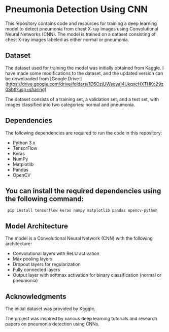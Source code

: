 # Pneumonia Detection Using CNN
This repository contains code and resources for training a deep learning model to detect pneumonia from chest X-ray images using Convolutional Neural Networks (CNN). The model is trained on a dataset consisting of chest X-ray images labeled as either normal or pneumonia.

## Dataset
The dataset used for training the model was initially obtained from Kaggle. I have made some modifications to the dataset, and the updated version can be downloaded from [Google Drive.]
(https://drive.google.com/drive/folders/1D5CzjUWsqyaI4UkqxcHXTHKo29z0Sbtl?usp=sharing)

The dataset consists of a training set, a validation set, and a test set, with images classified into two categories: normal and pneumonia.

## Dependencies
The following dependencies are required to run the code in this repository:

- Python 3.x
- TensorFlow
- Keras
- NumPy
- Matplotlib
- Pandas
- OpenCV

## You can install the required dependencies using the following command:

``` pip install tensorflow keras numpy matplotlib pandas opencv-python```


## Model Architecture
The model is a Convolutional Neural Network (CNN) with the following architecture:

- Convolutional layers with ReLU activation
- Max pooling layers
- Dropout layers for regularization
- Fully connected layers
- Output layer with softmax activation for binary classification (normal or pneumonia)


## Acknowledgments
The initial dataset was provided by Kaggle.

The project was inspired by various deep learning tutorials and research papers on pneumonia detection using CNNs.
